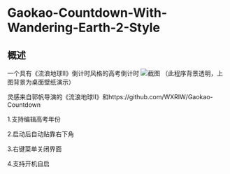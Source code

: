 # Gaokao-Countdown-With-Wandering-Earth-2-Style
## 概述
一个具有《流浪地球Ⅱ》倒计时风格的高考倒计时
![截图](https://github.com/CN-Ironegg/Gaokao-Countdown-With-Wandering-Earth-2-Style/assets/75211294/983f3114-4a33-4d1d-9e47-5fa12aa7cf31)
（此程序背景透明，上图背景为桌面壁纸演示）

灵感来自郭帆导演的《流浪地球Ⅱ》和https://github.com/WXRIW/Gaokao-Countdown

1.支持编辑高考年份

2.启动后自动贴靠右下角

3.右键菜单关闭界面

4.支持开机自启


